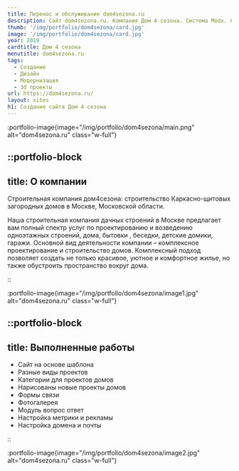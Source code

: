 ```yaml
---
title: Перенос и обслуживание dom4sezona.ru
description: Сайт dom4sezona.ru. Компания Дом 4 сезона. Система Modx. Сайт на основе шаблона
thumb: '/img/portfolio/dom4sezona/card.jpg'
image: '/img/portfolio/dom4sezona/card.jpg'
year: 2019
cardtitle: Дом 4 сезона
menutitle: dom4sezona.ru
tags:
  - Создание
  - Дизайн
  - Модернизация
  - 3d проекты
url: https://dom4sezona.ru/
layout: sites
h1: Создание сайта Дом 4 сезона
---
```



:portfolio-image{image="/img/portfolio/dom4sezona/main.png" alt="dom4sezona.ru" class="w-full"}

::portfolio-block
---
title: О компании
---
Строительная компания дом4сезона: строительство Каркасно-щитовых загородных домов в Москве, Московской области.

Наша строительная компания дачных строений в Москве предлагает вам полный спектр услуг по проектированию и возведению
одноэтажных строений, дома, бытовки , беседки, детские домики, гаражи. Основной вид деятельности компании – комплексное
проектирование и строительство домов. Комплексный подход позволяет создать не только красивое, уютное и комфортное
жилье, но также обустроить пространство вокруг дома.

::

:portfolio-image{image="/img/portfolio/dom4sezona/image1.jpg" alt="dom4sezona.ru" class="w-full"}

::portfolio-block
---
title: Выполненные работы
---

- Сайт на основе шаблона
- Разные виды проектов
- Категории для проектов домов
- Нарисованы новые проекты домов
- Формы связи
- Фотогалерея
- Модуль вопрос ответ
- Настройка метрики и рекламы
- Настройка домена и почты

::

:portfolio-image{image="/img/portfolio/dom4sezona/image2.jpg" alt="dom4sezona.ru" class="w-full"}